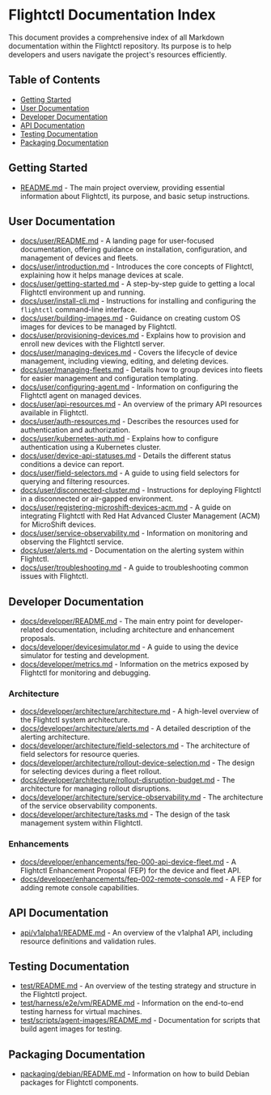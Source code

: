# Flightctl Documentation Index

This document provides a comprehensive index of all Markdown documentation within the Flightctl repository. Its purpose is to help developers and users navigate the project's resources efficiently.

## Table of Contents
- [Getting Started](#getting-started)
- [User Documentation](#user-documentation)
- [Developer Documentation](#developer-documentation)
- [API Documentation](#api-documentation)
- [Testing Documentation](#testing-documentation)
- [Packaging Documentation](#packaging-documentation)

## Getting Started

- [README.md](./README.md) - The main project overview, providing essential information about Flightctl, its purpose, and basic setup instructions.

## User Documentation

- [docs/user/README.md](./docs/user/README.md) - A landing page for user-focused documentation, offering guidance on installation, configuration, and management of devices and fleets.
- [docs/user/introduction.md](./docs/user/introduction.md) - Introduces the core concepts of Flightctl, explaining how it helps manage devices at scale.
- [docs/user/getting-started.md](./docs/user/getting-started.md) - A step-by-step guide to getting a local Flightctl environment up and running.
- [docs/user/install-cli.md](./docs/user/install-cli.md) - Instructions for installing and configuring the `flightctl` command-line interface.
- [docs/user/building-images.md](./docs/user/building-images.md) - Guidance on creating custom OS images for devices to be managed by Flightctl.
- [docs/user/provisioning-devices.md](./docs/user/provisioning-devices.md) - Explains how to provision and enroll new devices with the Flightctl server.
- [docs/user/managing-devices.md](./docs/user/managing-devices.md) - Covers the lifecycle of device management, including viewing, editing, and deleting devices.
- [docs/user/managing-fleets.md](./docs/user/managing-fleets.md) - Details how to group devices into fleets for easier management and configuration templating.
- [docs/user/configuring-agent.md](./docs/user/configuring-agent.md) - Information on configuring the Flightctl agent on managed devices.
- [docs/user/api-resources.md](./docs/user/api-resources.md) - An overview of the primary API resources available in Flightctl.
- [docs/user/auth-resources.md](./docs/user/auth-resources.md) - Describes the resources used for authentication and authorization.
- [docs/user/kubernetes-auth.md](./docs/user/kubernetes-auth.md) - Explains how to configure authentication using a Kubernetes cluster.
- [docs/user/device-api-statuses.md](./docs/user/device-api-statuses.md) - Details the different status conditions a device can report.
- [docs/user/field-selectors.md](./docs/user/field-selectors.md) - A guide to using field selectors for querying and filtering resources.
- [docs/user/disconnected-cluster.md](./docs/user/disconnected-cluster.md) - Instructions for deploying Flightctl in a disconnected or air-gapped environment.
- [docs/user/registering-microshift-devices-acm.md](./docs/user/registering-microshift-devices-acm.md) - A guide on integrating Flightctl with Red Hat Advanced Cluster Management (ACM) for MicroShift devices.
- [docs/user/service-observability.md](./docs/user/service-observability.md) - Information on monitoring and observing the Flightctl service.
- [docs/user/alerts.md](./docs/user/alerts.md) - Documentation on the alerting system within Flightctl.
- [docs/user/troubleshooting.md](./docs/user/troubleshooting.md) - A guide to troubleshooting common issues with Flightctl.

## Developer Documentation

- [docs/developer/README.md](./docs/developer/README.md) - The main entry point for developer-related documentation, including architecture and enhancement proposals.
- [docs/developer/devicesimulator.md](./docs/developer/devicesimulator.md) - A guide to using the device simulator for testing and development.
- [docs/developer/metrics.md](./docs/developer/metrics.md) - Information on the metrics exposed by Flightctl for monitoring and debugging.

### Architecture

- [docs/developer/architecture/architecture.md](./docs/developer/architecture/architecture.md) - A high-level overview of the Flightctl system architecture.
- [docs/developer/architecture/alerts.md](./docs/developer/architecture/alerts.md) - A detailed description of the alerting architecture.
- [docs/developer/architecture/field-selectors.md](./docs/developer/architecture/field-selectors.md) - The architecture of field selectors for resource queries.
- [docs/developer/architecture/rollout-device-selection.md](./docs/developer/architecture/rollout-device-selection.md) - The design for selecting devices during a fleet rollout.
- [docs/developer/architecture/rollout-disruption-budget.md](./docs/developer/architecture/rollout-disruption-budget.md) - The architecture for managing rollout disruptions.
- [docs/developer/architecture/service-observability.md](./docs/developer/architecture/service-observability.md) - The architecture of the service observability components.
- [docs/developer/architecture/tasks.md](./docs/developer/architecture/tasks.md) - The design of the task management system within Flightctl.

### Enhancements

- [docs/developer/enhancements/fep-000-api-device-fleet.md](./docs/developer/enhancements/fep-000-api-device-fleet.md) - A Flightctl Enhancement Proposal (FEP) for the device and fleet API.
- [docs/developer/enhancements/fep-002-remote-console.md](./docs/developer/enhancements/fep-002-remote-console.md) - A FEP for adding remote console capabilities.

## API Documentation

- [api/v1alpha1/README.md](./api/v1alpha1/README.md) - An overview of the v1alpha1 API, including resource definitions and validation rules.

## Testing Documentation

- [test/README.md](./test/README.md) - An overview of the testing strategy and structure in the Flightctl project.
- [test/harness/e2e/vm/README.md](./test/harness/e2e/vm/README.md) - Information on the end-to-end testing harness for virtual machines.
- [test/scripts/agent-images/README.md](./test/scripts/agent-images/README.md) - Documentation for scripts that build agent images for testing.

## Packaging Documentation

- [packaging/debian/README.md](./packaging/debian/README.md) - Information on how to build Debian packages for Flightctl components.
